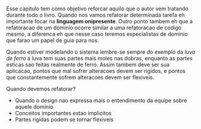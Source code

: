 Esse capitulo tem como objetivo reforcar aquilo que o autor vem tratando durante todo o livro. Quando nos vamos refatorar determinada tarefa eh importante focar na **linguagem onipresente**. Outro ponto tambem eh que a refatoracao de um dominio ocorre similar a uma refatoracao de codigo mesmo, a diferenca eh que nesse caso teremos especialistas de dominio que farao um papel de guia para nos.

Quando estiver modelando o sistema lembre-se sempre do exemplo da _luva de ferro_ a luva tem suas partes mais moles nas dobras, enquanto as partes esticas sao feitas realmente de ferro. Assim tambem deve ser sua aplicacao, pontos que mal sofrer alteracoes devem ser rigidos, e pontos que constantemente sofrem alteracoes devem ser flexiveis.

Quando devemos refatorar?
- Quando o design nao expressa mais o entendimento da equipe sobre aquele dominio
- Conceitos importantes estao implicitos
- Partes rigidas podem se tornar flexiveis